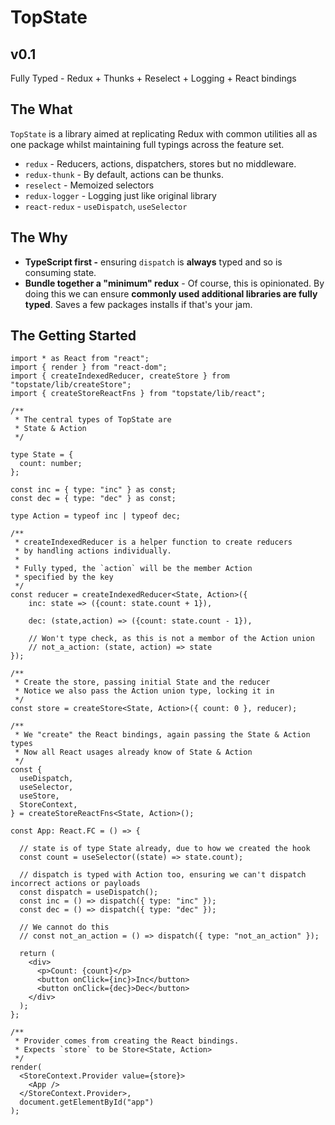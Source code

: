 # TopState
## v0.1

Fully Typed - Redux + Thunks + Reselect + Logging + React bindings

## The What

`TopState` is a library aimed at replicating Redux with common utilities all as one package whilst maintaining full typings across the feature set.

- `redux` - Reducers, actions, dispatchers, stores but no middleware.
- `redux-thunk` - By default, actions can be thunks.
- `reselect` - Memoized selectors
- `redux-logger` - Logging just like original library
- `react-redux` - `useDispatch`, `useSelector`

## The Why

- **TypeScript first -** ensuring `dispatch` is **always** typed and so is consuming state.
- **Bundle together a "minimum" redux** - Of course, this is opinionated. By doing this we can ensure **commonly used additional libraries are fully typed**. Saves a few packages installs if that's your jam.

## The Getting Started

```tsx
import * as React from "react";
import { render } from "react-dom";
import { createIndexedReducer, createStore } from "topstate/lib/createStore";
import { createStoreReactFns } from "topstate/lib/react";

/**
 * The central types of TopState are
 * State & Action
 */

type State = {
  count: number;
};

const inc = { type: "inc" } as const;
const dec = { type: "dec" } as const;

type Action = typeof inc | typeof dec;

/**
 * createIndexedReducer is a helper function to create reducers
 * by handling actions individually.
 * 
 * Fully typed, the `action` will be the member Action
 * specified by the key
 */
const reducer = createIndexedReducer<State, Action>({
    inc: state => ({count: state.count + 1}),

    dec: (state,action) => ({count: state.count - 1}),

    // Won't type check, as this is not a membor of the Action union
    // not_a_action: (state, action) => state
});

/**
 * Create the store, passing initial State and the reducer
 * Notice we also pass the Action union type, locking it in
 */
const store = createStore<State, Action>({ count: 0 }, reducer);

/**
 * We "create" the React bindings, again passing the State & Action types
 * Now all React usages already know of State & Action
 */
const {
  useDispatch,
  useSelector,
  useStore,
  StoreContext,
} = createStoreReactFns<State, Action>();

const App: React.FC = () => {

  // state is of type State already, due to how we created the hook
  const count = useSelector((state) => state.count);

  // dispatch is typed with Action too, ensuring we can't dispatch incorrect actions or payloads
  const dispatch = useDispatch();
  const inc = () => dispatch({ type: "inc" });
  const dec = () => dispatch({ type: "dec" });

  // We cannot do this
  // const not_an_action = () => dispatch({ type: "not_an_action" });

  return (
    <div>
      <p>Count: {count}</p>
      <button onClick={inc}>Inc</button>
      <button onClick={dec}>Dec</button>
    </div>
  );
};

/**
 * Provider comes from creating the React bindings.
 * Expects `store` to be Store<State, Action>
 */
render(
  <StoreContext.Provider value={store}>
    <App />
  </StoreContext.Provider>,
  document.getElementById("app")
);
```